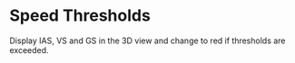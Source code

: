 # Speed Thresholds

Display IAS, VS and GS in the 3D view and change to red if thresholds are exceeded.